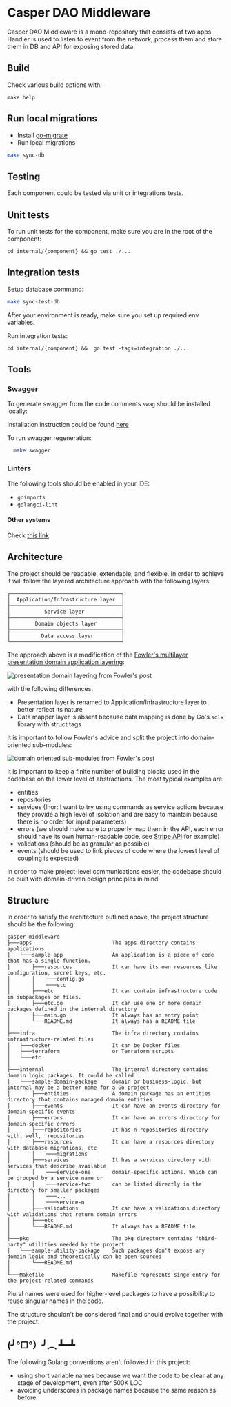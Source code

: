 # Casper DAO Middleware

Casper DAO Middleware is a mono-repository that consists of two apps. Handler is used to listen to event from the
network, process them and store them in DB and API for exposing stored data.

## Build

Check various build options with:

```
make help
```

## Run local migrations

- Install [go-migrate](https://github.com/golang-migrate/migrate/tree/master/cmd/migrate)
- Run local migrations

```bash
make sync-db
```

## Testing

Each component could be tested via unit or integrations tests.

## Unit tests

To run unit tests for the component, make sure you are in the root of the component:

```
cd internal/{component} && go test ./...
```

## Integration tests

Setup database command:

```bash
make sync-test-db
```

After your environment is ready, make sure you set up required env variables.

Run integration tests:

```
cd internal/{component} &&  go test -tags=integration ./...
```

## Tools

### Swagger

To generate swagger from the code comments `swag` should be installed locally:

Installation instruction could be found [here](https://github.com/swaggo/swag#getting-started)

To run swagger regeneration:

```bash
  make swagger
```

### Linters

The following tools should be enabled in your IDE:

- ```goimports```
- ```golangci-lint```


#### Other systems

Check [this link](https://plantuml.com/graphviz-dot)

## Architecture

The project should be readable, extendable, and flexible. In order to achieve it will follow the layered architecture
approach with the following layers:

```
┌────────────────────────────────────┐
│  Application/Infrastructure layer  │
├────────────────────────────────────┤
│           Service layer            │
├────────────────────────────────────┤
│        Domain objects layer        │
├────────────────────────────────────┤
│          Data access layer         │
└────────────────────────────────────┘
```

The approach above is a modification of
the [Fowler's multilayer presentation domain application layering](https://martinfowler.com/bliki/PresentationDomainDataLayering.html):

![presentation domain layering from Fowler's post](https://martinfowler.com/bliki/images/presentationDomainDataLayering/all_more.png)

with the following differences:

- Presentation layer is renamed to Application/Infrastructure layer to better reflect its nature
- Data mapper layer is absent because data mapping is done by Go's ```sqlx``` library with struct tags

It is important to follow Fowler's advice and split the project into domain-oriented sub-modules:

![domain oriented sub-modules from Fowler's post](https://martinfowler.com/bliki/images/presentationDomainDataLayering/all_top.png)

It is important to keep a finite number of building blocks used in the codebase on the lower level of abstractions. The
most typical examples are:

- entities
- repositories
- services (Ihor: I want to try using commands as service actions because they provide a high level of isolation and are
  easy to maintain because there is no order for input parameters)
- errors (we should make sure to properly map them in the API, each error should have its own human-readable code,
  see [Stripe API](https://stripe.com/docs/error-codes) for example)
- validations (should be as granular as possible)
- events (should be used to link pieces of code where the lowest level of coupling is expected)

In order to make project-level communications easier, the codebase should be built with domain-driven design principles
in mind.

## Structure

In order to satisfy the architecture outlined above, the project structure should be the following:

```
casper-middleware
├───apps                          The apps directory contains applications    
│   └───sample-app                An application is a piece of code that has a single function. 
│       ├───resources             It can have its own resources like configuration, secret keys, etc. 
│       │   ├───config.go         
│       │   └───etc                  
│       ├───etc                   It can contain infrastructure code in subpackages or files.
│       ├───etc.go                It can use one or more domain packages defined in the internal directory
│       ├───main.go               It always has an entry point
│       └───README.md             It always has a README file
│   
├───infra                         The infra directory contains infrastructure-related files
│   ├───docker                    It can be Docker files
│   ├───terraform                 or Terraform scripts
│   └───etc
│
├───internal                      The internal directory contains domain logic packages. It could be called 
│   └───sample-domain-package     domain or business-logic, but internal may be a better name for a Go project
│       ├───entities              A domain package has an entities directory that contains managed domain entities
│       ├───events                It can have an events directory for domain-specific events
│       ├───errors                It can have an errors directory for domain-specific errors
│       ├───repositories          It has n repositories directory with, well,  repositories
│       ├───resources             It can have a resources directory with database migrations, etc
│       │   └───migrations
│       ├───services              It has a services directory with services that describe available 
│       │   ├───service-one       domain-specific actions. Which can be grouped by a service name or 
│       │   ├───service-two       can be listed directly in the directory for smaller packages
│       │   ├───...
│       │   └───service-n
│       ├───validations           It can have a validations directory with validations that return domain errors
│       ├───etc
│       └───README.md             It always has a README file
│
├───pkg                           The pkg directory contains "third-party" utilities needed by the project
│   └───sample-utility-package    Such packages don't expose any domain logic and theoretically can be open-sourced
│       └───README.md
│
└───Makefile                      Makefile represents singe entry for the project-related commands
```

Plural names were used for higher-level packages to have a possibility to reuse singular names in the code.

The structure shouldn't be considered final and should evolve together with the project.

## (╯°□°）╯︵ ┻━┻

The following Golang conventions aren't followed in this project:

- using short variable names because we want the code to be clear at any stage of development, even after 500K LOC
- avoiding underscores in package names because the same reason as before
